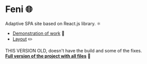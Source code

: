 # **Feni** 🌐   

Adaptive SPA site based on React.js library. ⚛️      
  
- [Demonstration of work](https://feni.pages.dev/) 🔗  
- [Layout](https://www.figma.com/file/X9DR9ThkQiIW1Vv4BjDB1P/Whales-Design-2.0?type=design&node-id=299-461&mode=design) ✏️  

THIS VERSION OLD, doesn't have the build and some of the fixes.  
[**Full version of the project with all files**](https://github.com/jkenix/jkenix-project/tree/feni-website) 🔨   


